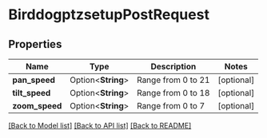 # BirddogptzsetupPostRequest

## Properties

Name | Type | Description | Notes
------------ | ------------- | ------------- | -------------
**pan_speed** | Option<**String**> | Range from 0 to 21 | [optional]
**tilt_speed** | Option<**String**> | Range from 0 to 18 | [optional]
**zoom_speed** | Option<**String**> | Range from 0 to 7 | [optional]

[[Back to Model list]](../README.md#documentation-for-models) [[Back to API list]](../README.md#documentation-for-api-endpoints) [[Back to README]](../README.md)


